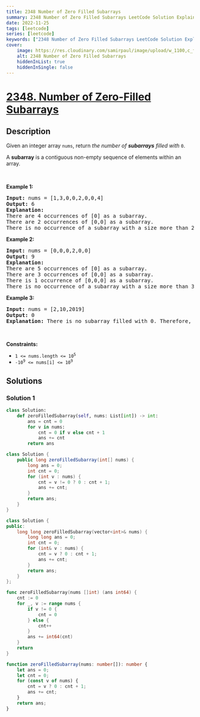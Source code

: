 ```yaml
---
title: 2348 Number of Zero Filled Subarrays
summary: 2348 Number of Zero Filled Subarrays LeetCode Solution Explained
date: 2022-11-25
tags: [leetcode]
series: [leetcode]
keywords: ["2348 Number of Zero Filled Subarrays LeetCode Solution Explained in all languages", "2348 Number of Zero Filled Subarrays", "LeetCode", "leetcode solution in Python3 C++ Java Go PHP Ruby Swift TypeScript Rust C# JavaScript C", "GeeksforGeeks", "InterviewBit", "Coding Ninjas", "HackerRank", "HackerEarth", "CodeChef", "TopCoder", "AlgoExpert", "freeCodeCamp", "Codeforces", "GitHub", "AtCoder", "Samir Paul"]
cover:
    image: https://res.cloudinary.com/samirpaul/image/upload/w_1100,c_fit,co_rgb:FFFFFF,l_text:Arial_75_bold:2348 Number of Zero Filled Subarrays - Solution Explained/problem-solving.webp
    alt: 2348 Number of Zero Filled Subarrays
    hiddenInList: true
    hiddenInSingle: false
---
```



# [2348. Number of Zero-Filled Subarrays](https://leetcode.com/problems/number-of-zero-filled-subarrays)


## Description

<p>Given an integer array <code>nums</code>, return <em>the number of <strong>subarrays</strong> filled with </em><code>0</code>.</p>

<p>A <strong>subarray</strong> is a contiguous non-empty sequence of elements within an array.</p>

<p>&nbsp;</p>
<p><strong class="example">Example 1:</strong></p>

<pre>
<strong>Input:</strong> nums = [1,3,0,0,2,0,0,4]
<strong>Output:</strong> 6
<strong>Explanation:</strong> 
There are 4 occurrences of [0] as a subarray.
There are 2 occurrences of [0,0] as a subarray.
There is no occurrence of a subarray with a size more than 2 filled with 0. Therefore, we return 6.</pre>

<p><strong class="example">Example 2:</strong></p>

<pre>
<strong>Input:</strong> nums = [0,0,0,2,0,0]
<strong>Output:</strong> 9
<strong>Explanation:
</strong>There are 5 occurrences of [0] as a subarray.
There are 3 occurrences of [0,0] as a subarray.
There is 1 occurrence of [0,0,0] as a subarray.
There is no occurrence of a subarray with a size more than 3 filled with 0. Therefore, we return 9.
</pre>

<p><strong class="example">Example 3:</strong></p>

<pre>
<strong>Input:</strong> nums = [2,10,2019]
<strong>Output:</strong> 0
<strong>Explanation:</strong> There is no subarray filled with 0. Therefore, we return 0.
</pre>

<p>&nbsp;</p>
<p><strong>Constraints:</strong></p>

<ul>
	<li><code>1 &lt;= nums.length &lt;= 10<sup>5</sup></code></li>
	<li><code>-10<sup>9</sup> &lt;= nums[i] &lt;= 10<sup>9</sup></code></li>
</ul>

## Solutions

### Solution 1

<!-- tabs:start -->

```python
class Solution:
    def zeroFilledSubarray(self, nums: List[int]) -> int:
        ans = cnt = 0
        for v in nums:
            cnt = 0 if v else cnt + 1
            ans += cnt
        return ans
```

```java
class Solution {
    public long zeroFilledSubarray(int[] nums) {
        long ans = 0;
        int cnt = 0;
        for (int v : nums) {
            cnt = v != 0 ? 0 : cnt + 1;
            ans += cnt;
        }
        return ans;
    }
}
```

```cpp
class Solution {
public:
    long long zeroFilledSubarray(vector<int>& nums) {
        long long ans = 0;
        int cnt = 0;
        for (int& v : nums) {
            cnt = v ? 0 : cnt + 1;
            ans += cnt;
        }
        return ans;
    }
};
```

```go
func zeroFilledSubarray(nums []int) (ans int64) {
	cnt := 0
	for _, v := range nums {
		if v != 0 {
			cnt = 0
		} else {
			cnt++
		}
		ans += int64(cnt)
	}
	return
}
```

```ts
function zeroFilledSubarray(nums: number[]): number {
    let ans = 0;
    let cnt = 0;
    for (const v of nums) {
        cnt = v ? 0 : cnt + 1;
        ans += cnt;
    }
    return ans;
}
```

<!-- tabs:end -->

<!-- end -->
